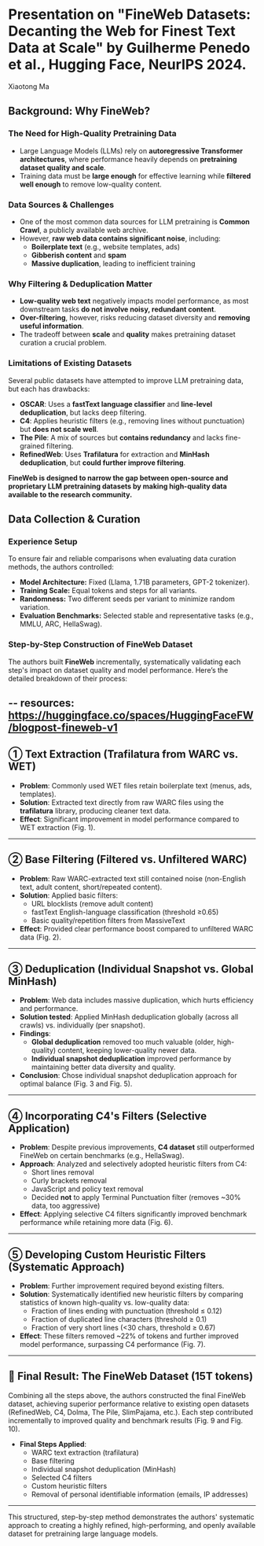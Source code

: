 # Presentation on "FineWeb Datasets: Decanting the Web for Finest Text Data at Scale" by Guilherme Penedo et al., Hugging Face, NeurIPS 2024.
Xiaotong Ma

## Background: Why FineWeb?

### The Need for High-Quality Pretraining Data
- Large Language Models (LLMs) rely on **autoregressive Transformer architectures**, where performance heavily depends on **pretraining dataset quality and scale**.
- Training data must be **large enough** for effective learning while **filtered well enough** to remove low-quality content.

### Data Sources & Challenges
- One of the most common data sources for LLM pretraining is **Common Crawl**, a publicly available web archive.
- However, **raw web data contains significant noise**, including:
  - **Boilerplate text** (e.g., website templates, ads)
  - **Gibberish content** and **spam**
  - **Massive duplication**, leading to inefficient training

### Why Filtering & Deduplication Matter
- **Low-quality web text** negatively impacts model performance, as most downstream tasks **do not involve noisy, redundant content**.
- **Over-filtering**, however, risks reducing dataset diversity and **removing useful information**.
- The tradeoff between **scale** and **quality** makes pretraining dataset curation a crucial problem.

### Limitations of Existing Datasets
Several public datasets have attempted to improve LLM pretraining data, but each has drawbacks:
- **OSCAR**: Uses a **fastText language classifier** and **line-level deduplication**, but lacks deep filtering.
- **C4**: Applies heuristic filters (e.g., removing lines without punctuation) but **does not scale well**.
- **The Pile**: A mix of sources but **contains redundancy** and lacks fine-grained filtering.
- **RefinedWeb**: Uses **Trafilatura** for extraction and **MinHash deduplication**, but **could further improve filtering**.

**FineWeb is designed to narrow the gap between open-source and proprietary LLM pretraining datasets by making high-quality data available to the research community.**

## Data Collection & Curation

### Experience Setup
To ensure fair and reliable comparisons when evaluating data curation methods, the authors controlled:

- **Model Architecture:** Fixed (Llama, 1.71B parameters, GPT-2 tokenizer).
- **Training Scale:** Equal tokens and steps for all variants.
- **Randomness:** Two different seeds per variant to minimize random variation.
- **Evaluation Benchmarks:** Selected stable and representative tasks (e.g., MMLU, ARC, HellaSwag).

### Step-by-Step Construction of FineWeb Dataset

The authors built **FineWeb** incrementally, systematically validating each step's impact on dataset quality and model performance. Here’s the detailed breakdown of their process:

-- resources: https://huggingface.co/spaces/HuggingFaceFW/blogpost-fineweb-v1
---

## ① Text Extraction (Trafilatura from WARC vs. WET)

- **Problem**: Commonly used WET files retain boilerplate text (menus, ads, templates).
- **Solution**: Extracted text directly from raw WARC files using the **trafilatura** library, producing cleaner text data.
- **Effect**: Significant improvement in model performance compared to WET extraction (Fig. 1).

---

## ② Base Filtering (Filtered vs. Unfiltered WARC)

- **Problem**: Raw WARC-extracted text still contained noise (non-English text, adult content, short/repeated content).
- **Solution**: Applied basic filters:
  - URL blocklists (remove adult content)
  - fastText English-language classification (threshold ≥0.65)
  - Basic quality/repetition filters from MassiveText
- **Effect**: Provided clear performance boost compared to unfiltered WARC data (Fig. 2).

---

## ③ Deduplication (Individual Snapshot vs. Global MinHash)

- **Problem**: Web data includes massive duplication, which hurts efficiency and performance.
- **Solution tested**: Applied MinHash deduplication globally (across all crawls) vs. individually (per snapshot).
- **Findings**:
  - **Global deduplication** removed too much valuable (older, high-quality) content, keeping lower-quality newer data.
  - **Individual snapshot deduplication** improved performance by maintaining better data diversity and quality.
- **Conclusion**: Chose individual snapshot deduplication approach for optimal balance (Fig. 3 and Fig. 5).

---

## ④ Incorporating C4's Filters (Selective Application)

- **Problem**: Despite previous improvements, **C4 dataset** still outperformed FineWeb on certain benchmarks (e.g., HellaSwag).
- **Approach**: Analyzed and selectively adopted heuristic filters from C4:
  - Short lines removal
  - Curly brackets removal
  - JavaScript and policy text removal
  - Decided **not** to apply Terminal Punctuation filter (removes ~30% data, too aggressive)
- **Effect**: Applying selective C4 filters significantly improved benchmark performance while retaining more data (Fig. 6).

---

## ⑤ Developing Custom Heuristic Filters (Systematic Approach)

- **Problem**: Further improvement required beyond existing filters.
- **Solution**: Systematically identified new heuristic filters by comparing statistics of known high-quality vs. low-quality data:
  - Fraction of lines ending with punctuation (threshold ≤ 0.12)
  - Fraction of duplicated line characters (threshold ≥ 0.1)
  - Fraction of very short lines (<30 chars, threshold ≥ 0.67)
- **Effect**: These filters removed ~22% of tokens and further improved model performance, surpassing C4 performance (Fig. 7).

---

## 🎯 **Final Result: The FineWeb Dataset (15T tokens)**

Combining all the steps above, the authors constructed the final FineWeb dataset, achieving superior performance relative to existing open datasets (RefinedWeb, C4, Dolma, The Pile, SlimPajama, etc.). Each step contributed incrementally to improved quality and benchmark results (Fig. 9 and Fig. 10).

- **Final Steps Applied**:
  - WARC text extraction (trafilatura)
  - Base filtering
  - Individual snapshot deduplication (MinHash)
  - Selected C4 filters
  - Custom heuristic filters
  - Removal of personal identifiable information (emails, IP addresses)

---

This structured, step-by-step method demonstrates the authors' systematic approach to creating a highly refined, high-performing, and openly available dataset for pretraining large language models.
